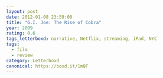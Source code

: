 ```yaml
---
layout: post 
date: 2012-01-08 23:59:00
title: "G.I. Joe: The Rise of Cobra"
year: 2009
rating: 0.6
tags_letterboxd: narrative, Netflix, streaming, iPad, NYC
tags:
  - film
  - review
category: Letterboxd
canonical: https://boxd.it/1mQF
---
```

